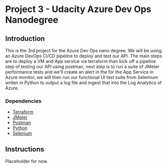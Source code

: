 # Project 3 - Udacity Azure Dev Ops Nanodegree

## Introduction
This is the 3rd project for the Azure Dev Ops nano degree. We will be using an Azure DevOps CI/CD pipeline to deploy and test our API. The main steps are to deploy a VM and App service via terraform than kick off a pipeline step of testing our API using postman, next step is to run a suite of JMeter performance tests and we'll create an alert in the for the App Service in Azure monitor, we will then run our functional UI test suite from Selemium writen in Python to output a log file and ingest that into the Log Analytics of Azure.


### Dependencies

- [Terraform](https://www.terraform.io/downloads.html)
- [JMeter](https://jmeter.apache.org/download_jmeter.cgi)
- [Postman](https://www.postman.com/downloads/)
- [Python](https://www.python.org/downloads/)
- [Selenium](https://sites.google.com/a/chromium.org/chromedriver/getting-started)

## Instructions
Placeholder for now.
